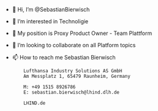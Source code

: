 - 👋 Hi, I’m @SebastianBierwisch
- 👀 I’m interested in Technoligie
- 🌱 My position is Proxy Product Owner - Team Plattform
- 💞️ I’m looking to collaborate on all Platform topics
- 📫 How to reach me 
      Sebastian Bierwisch
         
          Lufthansa Industry Solutions AS GmbH
          Am Messplatz 1, 65479 Raunheim, Germany
 
          M: +49 1515 8926786
          E: sebastian.bierwisch@lhind.dlh.de

          LHIND.de

<!---
SebastianBierwisch/SebastianBierwisch is a ✨ special ✨ repository because its `README.md` (this file) appears on your GitHub profile.
You can click the Preview link to take a look at your changes.
--->
